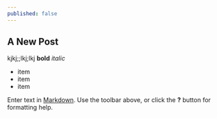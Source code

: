 ```yaml
---
published: false
---
```


## A New Post
kjkj;;lkj;lkj **bold** *italic* 
- item
- item
- item


Enter text in [Markdown](http://daringfireball.net/projects/markdown/). Use the toolbar above, or click the **?** button for formatting help.
